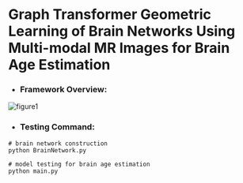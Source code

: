# Graph Transformer Geometric Learning of Brain Networks Using Multi-modal MR Images for Brain Age Estimation

- ### **Framework Overview:**
![figure1](https://user-images.githubusercontent.com/56855485/180636338-3c035341-ae77-4e0c-a969-2a15ca8053c1.png)

- ### **Testing Command:**
```
# brain network construction
python BrainNetwork.py
```
```
# model testing for brain age estimation
python main.py
```
